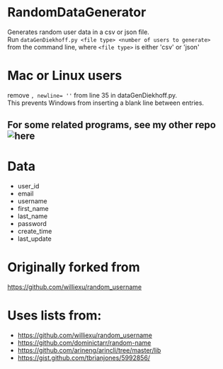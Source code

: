 # RandomDataGenerator
Generates random user data in a csv or json file.  
Run ```dataGenDiekhoff.py <file type> <number of users to generate>```  
from the command line, where `<file type>` is either 'csv' or 'json'

# Mac or Linux users
remove `, newline= ''` from line 35 in dataGenDiekhoff.py.  
This prevents Windows from inserting a blank line between entries.

## For some related programs, see my other repo ![here](https://github.com/BenDiekhoff/5303-DB-Diekhoff/tree/master/A09)

# Data
- user_id
- email
- username
- first_name
- last_name
- password
- create_time
- last_update

# Originally forked from
https://github.com/williexu/random_username

# Uses lists from:
- https://github.com/williexu/random_username
- https://github.com/dominictarr/random-name
- https://github.com/arineng/arincli/tree/master/lib
- https://gist.github.com/tbrianjones/5992856/
